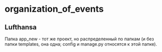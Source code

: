 # organization_of_events

## Lufthansa

Папка app_new - тот же проект, но распределенный по папкам (и без папки templates, она одна; config и manage.py относятся к этой папке).

